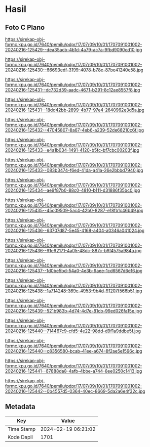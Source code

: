 # Hasil

## Foto C Plano

https://sirekap-obj-formc.kpu.go.id/7640/pemilu/pdpr/17/07/09/10/01/1707091001002-20240216-125429--dea35acb-4b1d-4a79-ac7a-9fbd9090cd10.jpg

https://sirekap-obj-formc.kpu.go.id/7640/pemilu/pdpr/17/07/09/10/01/1707091001002-20240216-125430--66693edf-3199-4078-b78e-87be41240e58.jpg

https://sirekap-obj-formc.kpu.go.id/7640/pemilu/pdpr/17/07/09/10/01/1707091001002-20240216-125431--dc732d39-aadc-4671-b291-8c12ae8557f8.jpg

https://sirekap-obj-formc.kpu.go.id/7640/pemilu/pdpr/17/07/09/10/01/1707091001002-20240216-125431--18dd42bb-2899-4b77-97e4-2640962e3d5a.jpg

https://sirekap-obj-formc.kpu.go.id/7640/pemilu/pdpr/17/07/09/10/01/1707091001002-20240216-125432--47045807-8a67-4eb6-a239-52de68210c6f.jpg

https://sirekap-obj-formc.kpu.go.id/7640/pemilu/pdpr/17/07/09/10/01/1707091001002-20240216-125433--e4a1b034-1491-4120-b5fc-bf7cbc00203f.jpg

https://sirekap-obj-formc.kpu.go.id/7640/pemilu/pdpr/17/07/09/10/01/1707091001002-20240216-125433--083b3474-f6ed-41da-a41a-26e2bbbd7940.jpg

https://sirekap-obj-formc.kpu.go.id/7640/pemilu/pdpr/17/07/09/10/01/1707091001002-20240216-125434--ae9f87b0-88c0-4810-b111-d31886f35bc0.jpg

https://sirekap-obj-formc.kpu.go.id/7640/pemilu/pdpr/17/07/09/10/01/1707091001002-20240216-125435--45c09509-5ac4-42b0-8287-e18fb1c46b49.jpg

https://sirekap-obj-formc.kpu.go.id/7640/pemilu/pdpr/17/07/09/10/01/1707091001002-20240216-125436--63707d87-5e45-4168-a404-a0346a041024.jpg

https://sirekap-obj-formc.kpu.go.id/7640/pemilu/pdpr/17/07/09/10/01/1707091001002-20240216-125436--91e92171-4a05-48dc-887c-b9f4575a984a.jpg

https://sirekap-obj-formc.kpu.go.id/7640/pemilu/pdpr/17/07/09/10/01/1707091001002-20240216-125437--1d0be5bd-54a0-4e3b-9aee-1cd6567d6e16.jpg

https://sirekap-obj-formc.kpu.go.id/7640/pemilu/pdpr/17/07/09/10/01/1707091001002-20240216-125438--1a714248-369c-4953-9b4d-91207f566b51.jpg

https://sirekap-obj-formc.kpu.go.id/7640/pemilu/pdpr/17/07/09/10/01/1707091001002-20240216-125439--521b983b-4d74-4d7e-81cb-99ed026fa15e.jpg

https://sirekap-obj-formc.kpu.go.id/7640/pemilu/pdpr/17/07/09/10/01/1707091001002-20240216-125440--714467c9-cfd5-4e22-98dd-d9f1a9ddbe5f.jpg

https://sirekap-obj-formc.kpu.go.id/7640/pemilu/pdpr/17/07/09/10/01/1707091001002-20240216-125440--c8356580-bcab-41ee-a674-8f2ae5e1596c.jpg

https://sirekap-obj-formc.kpu.go.id/7640/pemilu/pdpr/17/07/09/10/01/1707091001002-20240216-125441--67888da8-4afb-4bbe-a744-8ee0250c1413.jpg

https://sirekap-obj-formc.kpu.go.id/7640/pemilu/pdpr/17/07/09/10/01/1707091001002-20240216-125442--0b4557d5-0364-40ec-8669-5da2a6e4f32c.jpg


## Metadata

| Key        | Value               |
| ---------- | ------------------- |
| Time Stamp | 2024-02-19 06:21:02 |
| Kode Dapil | 1701                |



